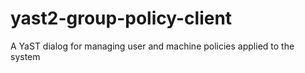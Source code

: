 # yast2-group-policy-client
A YaST dialog for managing user and machine policies applied to the system

